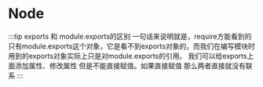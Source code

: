 
# Node

:::tip exports 和 module.exports的区别
一句话来说明就是，require方能看到的只有module.exports这个对象，它是看不到exports对象的，而我们在编写模块时用到的exports对象实际上只是对module.exports的引用。
我们可以给exports上面添加属性、修改属性 但是不能直接赋值。如果直接赋值 那么两者直接就没有联系
:::

<br />
